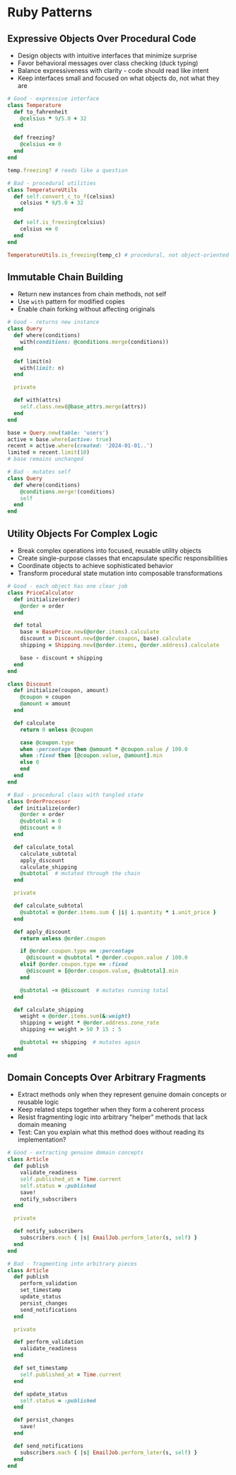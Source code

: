 # Ruby Patterns

## Expressive Objects Over Procedural Code
* Design objects with intuitive interfaces that minimize surprise
* Favor behavioral messages over class checking (duck typing)
* Balance expressiveness with clarity - code should read like intent
* Keep interfaces small and focused on what objects do, not what they are

```ruby
# Good - expressive interface
class Temperature
  def to_fahrenheit
    @celsius * 9/5.0 + 32
  end

  def freezing?
    @celsius <= 0
  end
end

temp.freezing? # reads like a question

# Bad - procedural utilities
class TemperatureUtils
  def self.convert_c_to_f(celsius)
    celsius * 9/5.0 + 32
  end

  def self.is_freezing(celsius)
    celsius <= 0
  end
end

TemperatureUtils.is_freezing(temp_c) # procedural, not object-oriented
```

## Immutable Chain Building
* Return new instances from chain methods, not self
* Use `with` pattern for modified copies
* Enable chain forking without affecting originals

```ruby
# Good - returns new instance
class Query
  def where(conditions)
    with(conditions: @conditions.merge(conditions))
  end

  def limit(n)
    with(limit: n)
  end

  private

  def with(attrs)
    self.class.new(@base_attrs.merge(attrs))
  end
end

base = Query.new(table: 'users')
active = base.where(active: true)
recent = active.where(created: '2024-01-01..')
limited = recent.limit(10)
# base remains unchanged

# Bad - mutates self
class Query
  def where(conditions)
    @conditions.merge!(conditions)
    self
  end
end
```

## Utility Objects For Complex Logic
* Break complex operations into focused, reusable utility objects
* Create single-purpose classes that encapsulate specific responsibilities
* Coordinate objects to achieve sophisticated behavior
* Transform procedural state mutation into composable transformations

```ruby
# Good - each object has one clear job
class PriceCalculator
  def initialize(order)
    @order = order
  end

  def total
    base = BasePrice.new(@order.items).calculate
    discount = Discount.new(@order.coupon, base).calculate
    shipping = Shipping.new(@order.items, @order.address).calculate

    base - discount + shipping
  end
end

class Discount
  def initialize(coupon, amount)
    @coupon = coupon
    @amount = amount
  end

  def calculate
    return 0 unless @coupon

    case @coupon.type
    when :percentage then @amount * @coupon.value / 100.0
    when :fixed then [@coupon.value, @amount].min
    else 0
    end
  end
end

# Bad - procedural class with tangled state
class OrderProcessor
  def initialize(order)
    @order = order
    @subtotal = 0
    @discount = 0
  end

  def calculate_total
    calculate_subtotal
    apply_discount
    calculate_shipping
    @subtotal  # mutated through the chain
  end

  private

  def calculate_subtotal
    @subtotal = @order.items.sum { |i| i.quantity * i.unit_price }
  end

  def apply_discount
    return unless @order.coupon

    if @order.coupon.type == :percentage
      @discount = @subtotal * @order.coupon.value / 100.0
    elsif @order.coupon.type == :fixed
      @discount = [@order.coupon.value, @subtotal].min
    end

    @subtotal -= @discount  # mutates running total
  end

  def calculate_shipping
    weight = @order.items.sum(&:weight)
    shipping = weight * @order.address.zone_rate
    shipping += weight > 50 ? 15 : 5

    @subtotal += shipping  # mutates again
  end
end
```

## Domain Concepts Over Arbitrary Fragments
* Extract methods only when they represent genuine domain concepts or reusable logic
* Keep related steps together when they form a coherent process
* Resist fragmenting logic into arbitrary "helper" methods that lack domain meaning
* Test: Can you explain what this method does without reading its implementation?

```ruby
# Good - extracting genuine domain concepts
class Article
  def publish
    validate_readiness
    self.published_at = Time.current
    self.status = :published
    save!
    notify_subscribers
  end

  private

  def notify_subscribers
    subscribers.each { |s| EmailJob.perform_later(s, self) }
  end
end

# Bad - fragmenting into arbitrary pieces
class Article
  def publish
    perform_validation
    set_timestamp
    update_status
    persist_changes
    send_notifications
  end

  private

  def perform_validation
    validate_readiness
  end

  def set_timestamp
    self.published_at = Time.current
  end

  def update_status
    self.status = :published
  end

  def persist_changes
    save!
  end

  def send_notifications
    subscribers.each { |s| EmailJob.perform_later(s, self) }
  end
end
```